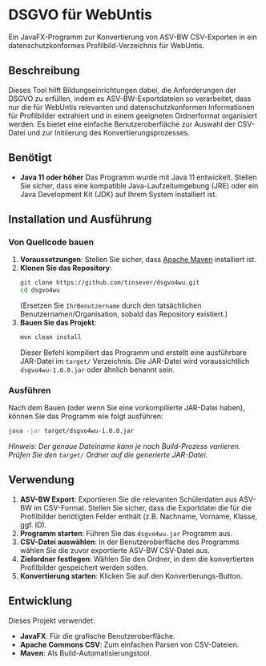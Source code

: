 # DSGVO für WebUntis

Ein JavaFX-Programm zur Konvertierung von ASV-BW CSV-Exporten in ein datenschutzkonformes Profilbild-Verzeichnis für WebUntis.

## Beschreibung

Dieses Tool hilft Bildungseinrichtungen dabei, die Anforderungen der DSGVO zu erfüllen, indem es ASV-BW-Exportdateien so verarbeitet, dass nur die für WebUntis relevanten und datenschutzkonformen Informationen für Profilbilder extrahiert und in einem geeigneten Ordnerformat organisiert werden. Es bietet eine einfache Benutzeroberfläche zur Auswahl der CSV-Datei und zur Initiierung des Konvertierungsprozesses.

## Benötigt

*   **Java 11 oder höher**
    Das Programm wurde mit Java 11 entwickelt. Stellen Sie sicher, dass eine kompatible Java-Laufzeitumgebung (JRE) oder ein Java Development Kit (JDK) auf Ihrem System installiert ist.

## Installation und Ausführung

### Von Quellcode bauen

1.  **Voraussetzungen**: Stellen Sie sicher, dass [Apache Maven](https://maven.apache.org/download.cgi) installiert ist.
2.  **Klonen Sie das Repository**:
    ```bash
    git clone https://github.com/tinsever/dsgvo4wu.git
    cd dsgvo4wu
    ```
    (Ersetzen Sie `IhrBenutzername` durch den tatsächlichen Benutzernamen/Organisation, sobald das Repository existiert.)
3.  **Bauen Sie das Projekt**:
    ```bash
    mvn clean install
    ```
    Dieser Befehl kompiliert das Programm und erstellt eine ausführbare JAR-Datei im `target/` Verzeichnis. Die JAR-Datei wird voraussichtlich `dsgvo4wu-1.0.0.jar` oder ähnlich benannt sein.

### Ausführen

Nach dem Bauen (oder wenn Sie eine vorkompilierte JAR-Datei haben), können Sie das Programm wie folgt ausführen:

```bash
java -jar target/dsgvo4wu-1.0.0.jar
```
*Hinweis: Der genaue Dateiname kann je nach Build-Prozess variieren. Prüfen Sie den `target/` Ordner auf die generierte JAR-Datei.*

## Verwendung

1.  **ASV-BW Export**: Exportieren Sie die relevanten Schülerdaten aus ASV-BW im CSV-Format. Stellen Sie sicher, dass die Exportdatei die für die Profilbilder benötigten Felder enthält (z.B. Nachname, Vorname, Klasse, ggf. ID).
2.  **Programm starten**: Führen Sie das `dsgvo4wu.jar` Programm aus.
3.  **CSV-Datei auswählen**: In der Benutzeroberfläche des Programms wählen Sie die zuvor exportierte ASV-BW CSV-Datei aus.
4.  **Zielordner festlegen**: Wählen Sie den Ordner, in dem die konvertierten Profilbilder gespeichert werden sollen.
5.  **Konvertierung starten**: Klicken Sie auf den Konvertierungs-Button.
## Entwicklung

Dieses Projekt verwendet:
*   **JavaFX**: Für die grafische Benutzeroberfläche.
*   **Apache Commons CSV**: Zum einfachen Parsen von CSV-Dateien.
*   **Maven**: Als Build-Automatisierungstool.
